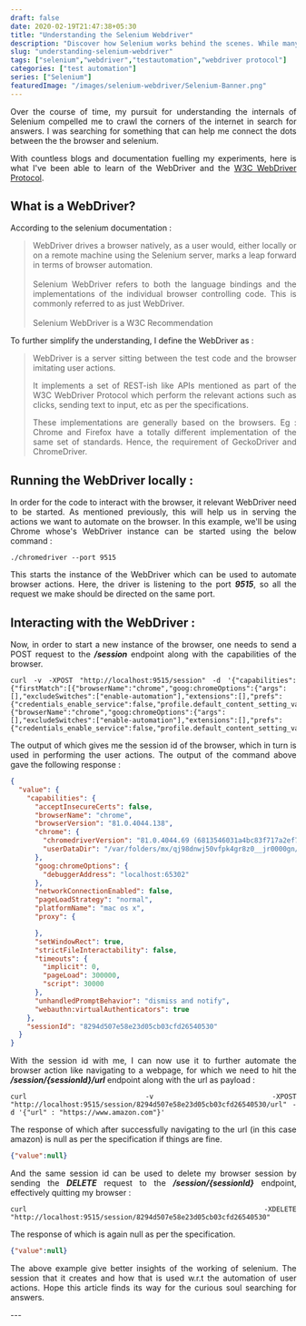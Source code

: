 ```yaml
---
draft: false
date: 2020-02-19T21:47:38+05:30
title: "Understanding the Selenium Webdriver"
description: "Discover how Selenium works behind the scenes. While many test automation pros use it, few grasp its inner workings. Gain insider knowledge here."
slug: "understanding-selenium-webdriver"
tags: ["selenium","webdriver","testautomation","webdriver protocol"]
categories: ["test automation"]
series: ["Selenium"]
featuredImage: "/images/selenium-webdriver/Selenium-Banner.png"
---
```

<div style="text-align: justify">
Over the course of time, my pursuit for understanding the internals of Selenium compelled me to crawl the corners of the internet
in search for answers. I was searching for something that can help me connect the dots between the the browser and selenium.

With countless blogs and documentation fuelling my experiments, here is what I've been able to learn of the WebDriver and the [W3C WebDriver Protocol](https://w3c.github.io/webdriver/).

## What is a WebDriver?

<div style="text-align: justify">
According to the selenium documentation :

<blockquote>
WebDriver drives a browser natively, as a user would, either locally or on a remote machine using the Selenium server, marks a leap forward in terms of browser automation.
<br/>
<br/>
Selenium WebDriver refers to both the language bindings and the implementations of the individual browser controlling code. This is commonly referred to as just WebDriver.
<br/>
<br/>
Selenium WebDriver is a W3C Recommendation
</blockquote>

To further simplify the understanding, I define the WebDriver as  :

<blockquote>
WebDriver is a server sitting between the test code and the browser imitating user actions.

It implements a set of REST-ish like APIs mentioned as part of the W3C WebDriver Protocol which perform the relevant actions such as clicks, sending text to input, etc as per the specifications.

These implementations are generally based on the browsers. Eg : Chrome and Firefox have a totally different implementation of the same set of standards. Hence, the requirement of GeckoDriver and ChromeDriver.
</blockquote>

## Running the WebDriver locally :
In order for the code to interact with the browser, it relevant WebDriver need to be started. As mentioned previously, this will help us in serving the actions we want to automate on the browser. In this example, we'll be using Chrome whose's WebDriver instance can be started using the below command :

```shell
./chromedriver --port 9515
```

This starts the instance of the WebDriver which can be used to automate browser actions. Here, the driver is listening to the port <strong><em>9515</em></strong>, so all the request we make should be directed on the same port.

## Interacting with the WebDriver :

Now, in order to start a new instance of the browser, one needs to send a POST request to the <strong><em>/session</em></strong> endpoint along with the capabilities of the browser.

```shell
curl -v -XPOST "http://localhost:9515/session" -d '{"capabilities":{"firstMatch":[{"browserName":"chrome","goog:chromeOptions":{"args":[],"excludeSwitches":["enable-automation"],"extensions":[],"prefs":{"credentials_enable_service":false,"profile.default_content_setting_values.notifications":1,"profile.default_content_settings.popups":0,"profile.password_manager_enabled":false}}}]},"desiredCapabilities":{"browserName":"chrome","goog:chromeOptions":{"args":[],"excludeSwitches":["enable-automation"],"extensions":[],"prefs":{"credentials_enable_service":false,"profile.default_content_setting_values.notifications":1,"profile.default_content_settings.popups":0,"profile.password_manager_enabled":false}}}}'
```

The output of which gives me the session id of the browser, which in turn is used in performing the user actions. The output of the command above gave the following response :

```json
{
  "value": {
    "capabilities": {
      "acceptInsecureCerts": false,
      "browserName": "chrome",
      "browserVersion": "81.0.4044.138",
      "chrome": {
        "chromedriverVersion": "81.0.4044.69 (6813546031a4bc83f717a2ef7cd4ac6ec1199132-refs/branch-heads/4044@{#776})",
        "userDataDir": "/var/folders/mx/qj98dnwj50vfpk4gr8z0__jr0000gn/T/.com.google.Chrome.B4BYFs"
      },
      "goog:chromeOptions": {
        "debuggerAddress": "localhost:65302"
      },
      "networkConnectionEnabled": false,
      "pageLoadStrategy": "normal",
      "platformName": "mac os x",
      "proxy": {

      },
      "setWindowRect": true,
      "strictFileInteractability": false,
      "timeouts": {
        "implicit": 0,
        "pageLoad": 300000,
        "script": 30000
      },
      "unhandledPromptBehavior": "dismiss and notify",
      "webauthn:virtualAuthenticators": true
    },
    "sessionId": "8294d507e58e23d05cb03cfd26540530"
  }
}
```

With the session id with me, I can now use it to further automate the browser action like navigating to a webpage, for which we need to hit the <strong><em>/session/{sessionId}/url</em></strong> endpoint along with the url as payload :

```shell
curl -v -XPOST "http://localhost:9515/session/8294d507e58e23d05cb03cfd26540530/url" -d '{"url" : "https://www.amazon.com"}'
```

The response of which after successfully navigating to the url (in this case amazon) is null as per the specification if things are fine.

```json
{"value":null}
```

And the same session id can be used to delete my browser session by sending the <strong><em>DELETE</em></strong> request to the <strong><em>/session/{sessionId}</em></strong> endpoint, effectively quitting my browser :

```shell
curl -XDELETE "http://localhost:9515/session/8294d507e58e23d05cb03cfd26540530"
```

The response of which is again null as per the specification.

```json
{"value":null}
```

The above example give better insights of the working of selenium. The session that it creates and how that is used w.r.t the automation of user actions. Hope this article finds its way for the curious soul searching for answers.
</div>
---
